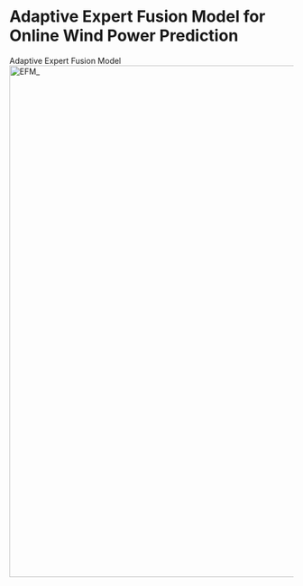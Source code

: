 # Adaptive Expert Fusion Model for Online Wind Power Prediction
Adaptive Expert Fusion Model
<img width="908" alt="EFM_" src="https://github.com/user-attachments/assets/10af3381-81a4-419c-8d6e-dafe364546b7">
